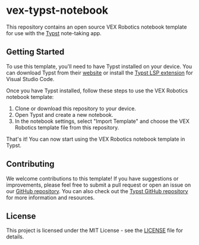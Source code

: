# vex-typst-notebook

This repository contains an open source VEX Robotics notebook template for use with the [Typst](https://typst.app/) note-taking app.

## Getting Started

To use this template, you'll need to have Typst installed on your device. You can download Typst from their [website](https://typst.app/) or install the [Typst LSP extension](https://marketplace.visualstudio.com/items?itemName=typst.typst-lsp) for Visual Studio Code.

Once you have Typst installed, follow these steps to use the VEX Robotics notebook template:

1. Clone or download this repository to your device.
2. Open Typst and create a new notebook.
3. In the notebook settings, select "Import Template" and choose the VEX Robotics template file from this repository.

That's it! You can now start using the VEX Robotics notebook template in Typst.

## Contributing

We welcome contributions to this template! If you have suggestions or improvements, please feel free to submit a pull request or open an issue on our [GitHub repository](https://github.com/frosty884/vex-typst-notebook). You can also check out the [Typst GitHub repository](https://github.com/typst/typst) for more information and resources.

## License

This project is licensed under the MIT License - see the [LICENSE](LICENSE) file for details.
